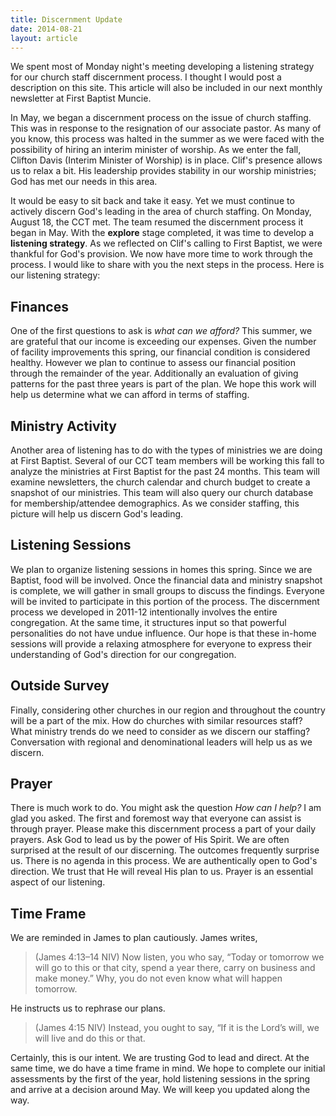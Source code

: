 ```yaml
---
title: Discernment Update 
date: 2014-08-21
layout: article
---
```

 
We spent most of Monday night's meeting developing a listening strategy for our church staff discernment process. I thought I would post a description on this site. This article will also be included in our next monthly newsletter at First Baptist Muncie.

In May, we began a discernment process on the issue of church staffing. This was in response to the resignation of our associate pastor. As many of you know, this process was halted in the summer as we were faced with the possibility of hiring an interim minister of worship. As we enter the fall, Clifton Davis (Interim Minister of Worship) is in place. Clif's presence allows us to relax a bit. His leadership provides stability in our worship ministries; God has met our needs in this area. 

It would be easy to sit back and take it easy. Yet we must continue to actively discern God's leading in the area of church staffing. On Monday, August 18, the CCT met. The team resumed the discernment process it began in May. With the **explore** stage completed, it was time to develop a **listening strategy**. As we reflected on Clif's calling to First Baptist, we were thankful for God's provision. We now have more time to work through the process. I would like to share with you the next steps in the process. Here is our listening strategy:

## Finances

One of the first questions to ask is *what can we afford?* This summer, we are grateful that our income is exceeding our expenses. Given the number of facility improvements this spring, our financial condition is considered healthy. However we plan to continue to assess our financial position through the remainder of the year. Additionally an evaluation of giving patterns for the past three years is part of the plan. We hope this work will help us determine what we can afford in terms of staffing.

## Ministry Activity

Another area of listening has to do with the types of ministries we are doing at First Baptist. Several of our CCT team members will be working this fall to analyze the ministries at First Baptist for the past 24 months. This team will examine newsletters, the church calendar and church budget to create a snapshot of our ministries. This team will also query our church database for membership/attendee demographics. As we consider staffing, this picture will help us discern God's leading. 

## Listening Sessions

We plan to organize listening sessions in homes this spring. Since we are Baptist, food will be involved. Once the financial data and ministry snapshot is complete, we will gather in small groups to discuss the findings. Everyone will be invited to participate in this portion of the process. The discernment process we developed in 2011-12 intentionally involves the entire congregation. At the same time, it structures input so that powerful personalities do not have undue influence. Our hope is that these in-home sessions will provide a relaxing atmosphere for everyone to express their understanding of God's direction for our congregation.

## Outside Survey

Finally, considering other churches in our region and throughout the country will be a part of the mix. How do churches with similar resources staff? What ministry trends do we need to consider as we discern our staffing? Conversation with regional and denominational leaders will help us as we discern.

## Prayer

There is much work to do. You might ask the question *How can I help?* I am glad you asked. The first and foremost way that everyone can assist is through prayer. Please make this discernment process a part of your daily prayers. Ask God to lead us by the power of His Spirit. We are often surprised at the result of our discerning. The outcomes frequently surprise us. There is no agenda in this process. We are authentically open to God's direction. We trust that He will reveal His plan to us. Prayer is an essential aspect of our listening.

## Time Frame

We are reminded in James to plan cautiously. James writes,

>(James 4:13–14 NIV) Now listen, you who say, “Today or tomorrow we will go to this or that city, spend a year there, carry on business and make money.” Why, you do not even know what will happen tomorrow.

He instructs us to rephrase our plans.

>(James 4:15 NIV) Instead, you ought to say, “If it is the Lord’s will, we will live and do this or that.

Certainly, this is our intent. We are trusting God to lead and direct. At the same time, we do have a time frame in mind. We hope to complete our initial assessments by the first of the year, hold listening sessions in the spring and arrive at a decision around May. We will keep you updated along the way.

